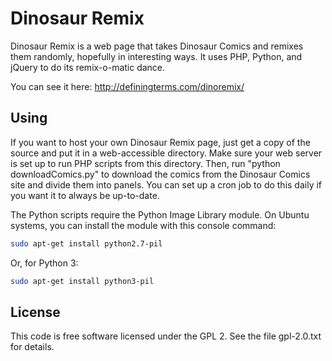 Dinosaur Remix
==============

Dinosaur Remix is a web page that takes Dinosaur Comics and remixes them randomly, hopefully in interesting ways.  It uses PHP, Python, and jQuery to do its remix-o-matic dance.

You can see it here:
http://definingterms.com/dinoremix/


Using
-----
If you want to host your own Dinosaur Remix page, just get a copy of the source and put it in a web-accessible directory.  Make sure your web server is set up to run PHP scripts from this directory.  Then, run "python downloadComics.py" to download the comics from the Dinosaur Comics site and divide them into panels.  You can set up a cron job to do this daily if you want it to always be up-to-date.

The Python scripts require the Python Image Library module. On Ubuntu systems, you can install the module with this console command:

```sh
sudo apt-get install python2.7-pil
```

Or, for Python 3:

```sh
sudo apt-get install python3-pil
```

License
-------
This code is free software licensed under the GPL 2. See the file gpl-2.0.txt for details.
